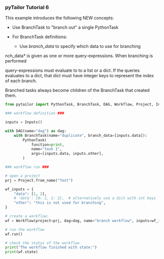 ### pyTailor Tutorial 6
This example introduces the following NEW concepts:

- Use BranchTask to "branch out" a single PythonTask

- For BranchTask definitions:

    - Use *branch_data* to specify which data to use for branching


nch_data* is given as one or more query-expressions. When branching is performed

query-expressions must evaluate to to a list or a dict. If the queries evaluates to a
dict, that dict must have integer keys to represent the index of each branch.

Branched tasks always become children of the BranchTask that created them.


``` python 
from pytailor import PythonTask, BranchTask, DAG, Workflow, Project, Inputs

### workflow definition ###

inputs = Inputs()

with DAG(name="dag") as dag:
    with BranchTask(name="duplicate", branch_data=[inputs.data]):
        PythonTask(
            function=print,
            name="task 1",
            args=[inputs.data, inputs.other],
        )

### workflow run ###

# open a project
prj = Project.from_name("Test")

wf_inputs = {
    "data": [1, 2],
    # 'data': {0: 1, 1: 2},  # alternatively use a dict with int keys
    "other": "this is not used for branching",
}

# create a workflow:
wf = Workflow(project=prj, dag=dag, name="branch workflow", inputs=wf_inputs)

# run the workflow
wf.run()

# check the status of the workflow
print("The workflow finished with state:")
print(wf.state)
```